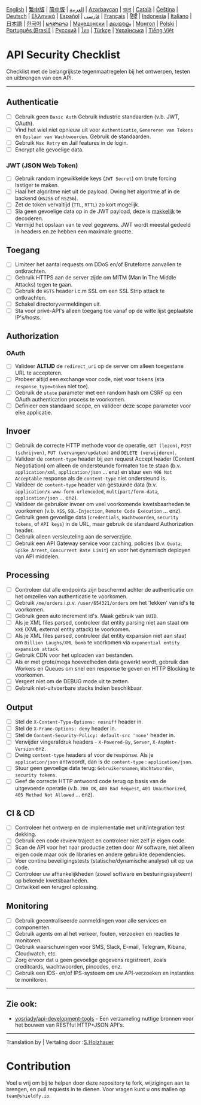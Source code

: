 [English](./README.md) | [繁中版](./README-tw.md) | [简中版](./README-zh.md) | [العربية](./README-ar.md) | [Azərbaycan](./README-az.md) | [বাংলা](./README-bn.md) | [Català](./README-ca.md) | [Čeština](./README-cs.md) | [Deutsch](./README-de.md) | [Ελληνικά](./README-el.md) | [Español](./README-es.md) | [فارسی](./README-fa.md) | [Français](./README-fr.md) | [हिंदी](./README-hi.md) | [Indonesia](./README-id.md) | [Italiano](./README-it.md) | [日本語](./README-ja.md) | [한국어](./README-ko.md) | [ພາສາລາວ](./README-lo.md) | [Македонски](./README-mk.md) | [മലയാളം](./README-ml.md) | [Монгол](./README-mn.md) | [Polski](./README-pl.md) | [Português (Brasil)](./README-pt_BR.md) | [Русский](./README-ru.md) | [ไทย](./README-th.md) | [Türkçe](./README-tr.md) | [Українська](./README-uk.md) | [Tiếng Việt](./README-vi.md)

# API Security Checklist

Checklist met de belangrijkste tegenmaatregelen bij het ontwerpen, testen en uitbrengen van een API.

---

## Authenticatie

- [ ] Gebruik geen `Basic Auth` Gebruik industrie standaarden (v.b. JWT, OAuth).
- [ ] Vind het wiel niet opnieuw uit voor `Authenticatie`, `Genereren van Tokens` en `Opslaan van Wachtwoorden`. Gebruik de standaarden.
- [ ] Gebruik `Max Retry` en Jail features in de login.
- [ ] Encrypt alle gevoelige data.

### JWT (JSON Web Token)

- [ ] Gebruik random ingewikkelde keys (`JWT Secret`) om brute forcing lastiger te maken.
- [ ] Haal het algoritme niet uit de payload. Dwing het algoritme af in de backend (`HS256` of `RS256`).
- [ ] Zet de token vervaltijd (`TTL`, `RTTL`) zo kort mogelijk.
- [ ] Sla geen gevoelige data op in de JWT payload, deze is [makkelijk](https://jwt.io/#debugger-io) te decoderen.
- [ ] Vermijd het opslaan van te veel gegevens. JWT wordt meestal gedeeld in headers en ze hebben een maximale grootte.

## Toegang

- [ ] Limiteer het aantal requests om DDoS en/of Bruteforce aanvallen te ontkrachten.
- [ ] Gebruik HTTPS aan de server zijde om MITM (Man In The Middle Attacks) tegen te gaan.
- [ ] Gebruik de `HSTS` header i.c.m SSL om een SSL Strip attack te ontkrachten.
- [ ] Schakel directoryvermeldingen uit.
- [ ] Sta voor privé-API's alleen toegang toe vanaf op de witte lijst geplaatste IP's/hosts.

## Authorization

### OAuth

- [ ] Valideer **ALTIJD** de `redirect_uri` op de server om alleen toegestane URL te accepteren.
- [ ] Probeer altijd een exchange voor code, niet voor tokens (sta `response_type=token` niet toe).
- [ ] Gebruik de `state` parameter met een random hash om CSRF op een OAuth authentication process te voorkomen.
- [ ] Definieer een standaard scope, en valideer deze scope parameter voor elke applicatie.

## Invoer

- [ ] Gebruik de correcte HTTP methode voor de operatie, `GET (lezen)`, `POST (schrijven)`, `PUT (vervangen/updaten)` and `DELETE (verwijderen)`.
- [ ] Valideer de `content-type` header bij een request Accept header (Content Negotiation) om alleen de ondersteunde formaten toe te staan (b.v. `application/xml`, `application/json` ... enz) en stuur een `406 Not Acceptable` response als de `content-type` niet ondersteund is.
- [ ] Valideer de `content-type` header van gestuurde data (b.v. `application/x-www-form-urlencoded`, `multipart/form-data`, `application/json` ... enz).
- [ ] Valideer de gebruiker invoer om veel voorkomende kwetsbaarheden te voorkomen (v.b. `XSS`, `SQL-Injection`, `Remote Code Execution` ... enz).
- [ ] Gebruik geen gevoelige data (`credentials`, `Wachtwoorden`, `security tokens`, of `API keys`) in de URL, maar gebruik de standaard Authorization header.
- [ ] Gebruik alleen versleuteling aan de serverzijde.
- [ ] Gebruik een API Gateway service voor caching, policies (b.v. `Quota`, `Spike Arrest`, `Concurrent Rate Limit`) en voor het dynamisch deployen van API middelen.

## Processing

- [ ] Controleer dat alle endpoints zijn beschermd achter de authenticatie om het omzeilen van authenticatie te voorkomen.
- [ ] Gebruik `/me/orders` i.p.v. `/user/654321/orders` om het 'lekken' van id's te voorkomen.
- [ ] Gebruik geen auto increment id's. Maak gebruik van `UUID`.
- [ ] Als je XML files parsed, controleer dat entity parsing niet aan staat om `XXE` (XML external entity attack) te voorkomen.
- [ ] Als je XML files parsed, controleer dat entity expansion niet aan staat om `Billion Laughs/XML bomb` te voorkomen via `exponential entity expansion attack`.
- [ ] Gebruik CDN voor het uploaden van bestanden.
- [ ] Als er met grote/mega hoeveelheden data gewerkt wordt, gebruik dan Workers en Queues om snel een response te geven en HTTP Blocking te voorkomen.
- [ ] Vergeet niet om de DEBUG mode uit te zetten.
- [ ] Gebruik niet-uitvoerbare stacks indien beschikbaar.

## Output

- [ ] Stel de `X-Content-Type-Options: nosniff` header in.
- [ ] Stel de `X-Frame-Options: deny` header in.
- [ ] Stel de `Content-Security-Policy: default-src 'none'` header in.
- [ ] Verwijder vingerafdruk headers - `X-Powered-By`, `Server`, `X-AspNet-Version` enz.
- [ ] Dwing `content-type` headers af voor de response. Als je `application/json` antwoordt, dan is de `content-type` : `application/json`.
- [ ] Stuur geen gevoelige data terug: `Gebruikersnamen`, `Wachtwoorden`, `security tokens`.
- [ ] Geef de correcte HTTP antwoord code terug op basis van de uitgevoerde operatie (v.b. `200 OK`, `400 Bad Request`, `401 Unauthorized`, `405 Method Not Allowed` ... enz).

## CI & CD

- [ ] Controleer het ontwerp en de implementatie met unit/integration test dekking.
- [ ] Gebruik een code review traject en controleer niet zelf je eigen code.
- [ ] Scan de API voor het naar productie zetten door AV software, niet alleen eigen code maar ook de libraries en andere gebruikte dependencies.
- [ ] Voer continu beveiligingstests (statische/dynamische analyse) uit op uw code.
- [ ] Controleer uw afhankelijkheden (zowel software en besturingssysteem) op bekende kwetsbaarheden.
- [ ] Ontwikkel een terugrol oplossing.

## Monitoring

- [ ] Gebruik gecentraliseerde aanmeldingen voor alle services en componenten.
- [ ] Gebruik agents om al het verkeer, fouten, verzoeken en reacties te monitoren.
- [ ] Gebruik waarschuwingen voor SMS, Slack, E-mail, Telegram, Kibana, Cloudwatch, etc.
- [ ] Zorg ervoor dat u geen gevoelige gegevens registreert, zoals creditcards, wachtwoorden, pincodes, enz.
- [ ] Gebruik een IDS- en/of IPS-systeem om uw API-verzoeken en instanties te monitoren.

---

## Zie ook:

- [yosriady/api-development-tools](https://github.com/yosriady/api-development-tools) - Een verzameling nuttige bronnen voor het bouwen van RESTful HTTP+JSON API's.

---

Translation by | Vertaling door :[S.Holzhauer](https://github.com/SHolzhauer)

# Contribution

Voel u vrij om bij te helpen door deze repository te fork, wijzigingen aan te brengen, en pull requests in te dienen. Voor vragen kunt u ons mailen op `team@shieldfy.io`.
